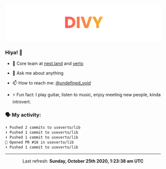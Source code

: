 
![](https://github.com/divy-work/divy-work/raw/master/assets/divy.png)

### Hiya! 👋

- 🔭 Core team at [nest.land](https://github.com/nestdotland/nest.land) and [verto](https://github.com/useverto/verto)

- 💬 Ask me about anything

- 📫 How to reach me: [@undefined_void](https://instagram.com/divy.exe)

- ⚡ Fun fact: I play guitar, listen to music, enjoy meeting new people, kinda introvert.

### 🗣 My activity:

```
⬆️ Pushed 2 commits to useverto/lib
⬆️ Pushed 1 commit to useverto/lib
⬆️ Pushed 1 commit to useverto/lib
💪 Opened PR #16 in useverto/lib
⬆️ Pushed 1 commit to useverto/lib
```

------------
<p align="center">Last refresh: <b>Sunday, October 25th 2020, 1:23:38 am UTC</b></p>
